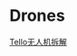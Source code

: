 # Drones
[Tello无人机拆解](https://user-images.githubusercontent.com/32056331/115652864-a4ae3400-a360-11eb-8add-3bcc5fe5cef4.png)   

